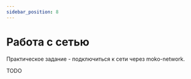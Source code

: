```yaml
---
sidebar_position: 8
---
```


# Работа с сетью

Практическое задание - подключиться к сети через moko-network.

TODO
